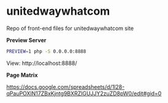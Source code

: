 # unitedwaywhatcom
Repo of front-end files for unitedwaywhatcom site

**Preview Server**<br>
```bash
PREVIEW=1 php -S 0.0.0.0:8888
```
View: http://localhost:8888/

**Page Matrix**

https://docs.google.com/spreadsheets/d/1l28-qPauPOXlN17ZBxKjntg9BXRZlGUJJY2zuZD8pW0/edit#gid=0